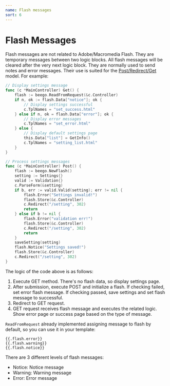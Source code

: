 ```yaml
---
name: Flash messages
sort: 6
---
```


# Flash Messages

Flash messages are not related to Adobe/Macromedia Flash. They are temporary messages between two logic blocks. All flash messages will be cleared after the very next logic block. They are normally used to send notes and error messages. Their use is suited for the [Post/Redirect/Get](http://en.wikipedia.org/wiki/Post/Redirect/Get) model. For example:

```go
// Display settings message
func (c *MainController) Get() {
    flash := beego.ReadFromRequest(&c.Controller)
    if n, ok := flash.Data["notice"]; ok {
        // Display settings successful
        c.TplNames = "set_success.html"
    } else if n, ok = flash.Data["error"]; ok {
        // Display error messages
        c.TplNames = "set_error.html"
    } else {
        // Display default settings page
        this.Data["list"] = GetInfo()
        c.TplNames = "setting_list.html"
    }
}

// Process settings messages
func (c *MainController) Post() {
    flash := beego.NewFlash()
    setting := Settings{}
    valid := Validation{}
    c.ParseForm(&setting)
    if b, err := valid.Valid(setting); err != nil {
        flash.Error("Settings invalid!")
        flash.Store(&c.Controller)
        c.Redirect("/setting", 302)
        return
    } else if b != nil {
        flash.Error("validation err!")
        flash.Store(&c.Controller)
        c.Redirect("/setting", 302)
        return
    }
    saveSetting(setting)
    flash.Notice("Settings saved!")
    flash.Store(&c.Controller)
    c.Redirect("/setting", 302)
}
```

The logic of the code above is as follows:

1. Execute GET method. There's no flash data, so display settings page.
2. After submission, execute POST and initialize a flash. If checking failed, set error flash message. If checking passed, save settings and set flash message to successful.
3. Redirect to GET request.
4. GET request receives flash message and executes the related logic. Show error page or success page based on the type of message.

`ReadFromRequest` already implemented assigning message to flash by default, so you can use it in your template:

	{{.flash.error}}
	{{.flash.warning}}
	{{.flash.notice}}

There are 3 different levels of flash messages:

* Notice: Notice message
* Warning: Warning message
* Error: Error message
